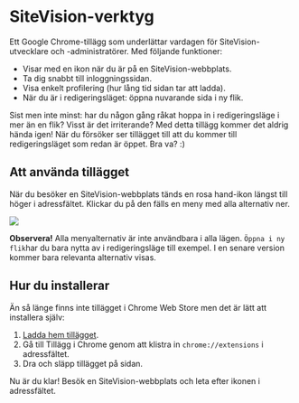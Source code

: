 # SiteVision-verktyg

Ett Google Chrome-tillägg som underlättar vardagen för SiteVision-utvecklare och -administratörer. Med följande funktioner:

* Visar med en ikon när du är på en SiteVision-webbplats.
* Ta dig snabbt till inloggningssidan.
* Visa enkelt profilering (hur lång tid sidan tar att ladda).
* När du är i redigeringsläget: öppna nuvarande sida i ny flik.

Sist men inte minst: har du någon gång råkat hoppa in i redigeringsläge i mer än en flik? Visst är det irriterande? Med detta tillägg kommer det aldrig hända igen! När du försöker ser tillägget till att du kommer till redigeringsläget som redan är öppet. Bra va? :)

## Att använda tillägget

När du besöker en SiteVision-webbplats tänds en rosa hand-ikon längst till höger i adressfältet. Klickar du på den fälls en meny med alla alternativ ner.

![](https://raw.github.com/svendahlstrand/sitevision-tools/master/screenshot.png)

**Observera!** Alla menyalternativ är inte användbara i alla lägen. `Öppna i ny flik`har du bara nytta av i redigeringsläge till exempel. I en senare version kommer bara relevanta alternativ visas.

## Hur du installerar

Än så länge finns inte tillägget i Chrome Web Store men det är lätt att installera själv:

1. [Ladda hem tillägget](https://github.com/svendahlstrand/sitevision-tools/raw/builds/sitevision-tools.crx).
2. Gå till Tillägg i Chrome genom att klistra in `chrome://extensions` i adressfältet.
3. Dra och släpp tillägget på sidan.

Nu är du klar! Besök en SiteVision-webbplats och leta efter ikonen i adressfältet.